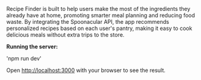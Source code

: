 Recipe Finder is built to help users make the most of the ingredients they already have at home, promoting smarter meal planning and reducing food waste. By integrating the Spoonacular API, the app recommends personalized recipes based on each user's pantry, making it easy to cook delicious meals without extra trips to the store.

**Running the server:**

'npm run dev'

Open [http://localhost:3000](http://localhost:3000) with your browser to see the result.
